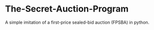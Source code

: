 # The-Secret-Auction-Program
A simple imitation of a first-price sealed-bid auction (FPSBA) in python.

